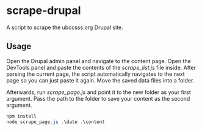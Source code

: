 # scrape-drupal

A script to scrape the ubccsss.org Drupal site.

## Usage

Open the Drupal admin panel and navigate to the content page. Open the DevTools panel and paste the contents of the _scrape_list.js_ file inside. After parsing the current page, the script automatically navigates to the next page so you can just paste it again. Move the saved data files into a folder.

Afterwards, run _scrape_page.js_ and point it to the new folder as your first argument. Pass the path to the folder to save your content as the second argument.
```powershell
npm install
node scrape_page.js .\date .\content
```
